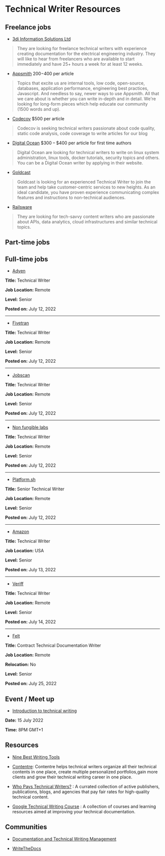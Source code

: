 # Technical Writer Resources




## Freelance jobs

- [3di Information Solutions Ltd](https://3di-info.com/join-us/)

> They are looking for freelance technical writers with experience creating documentation for the electrical engineering industry. They will like to hear from freelancers who are available to start immediately and have 25+ hours a week for at least 12 weeks.


- [Appsmith](https://www.appsmith.com/blog/launching-the-appsmith-writers-program) $200-$400 per article

> Topics that excite us are internal tools, low code, open-source, databases, application performance, engineering best practices, Javascript. And needless to say, newer ways to use Appsmith. All that we care about is whether you can write in-depth and in detail. We're looking for long-form pieces which help educate our community (1500 words and up).


- [Codecov](https://about.codecov.io/write-for-us/) $500 per article

> Codecov is seeking technical writers passionate about code quality, static code analysis, code coverage to write articles for our blog

- [Digital Ocean](https://www.digitalocean.com/community/pages/write-for-digitalocean) $300 – $400 per article for first time authors

> Digital Ocean are looking for technical writers to write on linux system administration, linux tools, docker tutorials, security topics and others. You can be a Digital Ocean writer by applying in their website.


- [Goldcast](https://jobs.lever.co/goldcast/454bbf41-a1ab-4b7c-b911-fc298b70d05a/apply)

> Goldcast is looking for an experienced Technical Writer to join the team and help take customer-centric services to new heights. As an ideal candidate, you have proven experience communicating complex features and instructions to non-technical audiences.


- [Railsware](https://railsware.com/careers/)

> They are looking for tech-savvy content writers who are passionate about APIs, data analytics, cloud infrastructures and similar technical topics. 





## Part-time jobs



## Full-time jobs

- [Adyen](https://careers.adyen.com/vacancies/development/3760911/technical-writer) 

**Title:** Technical Writer

**Job Location:** Remote

**Level:** Senior

**Posted on:** July 12, 2022 

---

- [Fivetran](https://angel.co/company/fivetran/jobs/2277983-sr-technical-content-writer-enterprise)

**Title:** Technical Writer

**Job Location:** Remote

**Level:** Senior

**Posted on:** July 12, 2022

---

- [Jobscan](https://jobs.lever.co/jobscan-2/dfb2451a-73e7-4434-b98a-4d92104fb63e/apply)

**Title:** Technical Writer

**Job Location:** Remote

**Level:** Senior

**Posted on:** July 12, 2022

---

- [Non fungible labs](https://apply.workable.com/non-fungible-labs/j/2C1B3831F1/)

**Title:** Technical Writer

**Job Location:** Remote

**Level:** Senior

**Posted on:** July 12, 2022 

---

- [Platform.sh](https://platform.sh/company/careers/job/?gh_jid=5954714002)

**Title:** Senior Technical Writer

**Job Location:** Remote

**Level:** Senior

**Posted on:** July 12, 2022

---

- [Amazon](https://www.amazon.jobs/en/jobs/2141704/technical-writer-appstore-developer-research-and-education?no_int_redir=1)

**Title:** Technical Writer

**Job Location:** USA

**Level:** Senior

**Posted on:** July 13, 2022

---

- [Veriff](https://www.veriff.com/careers/position/5969009002)

**Title:** Technical Writer

**Job Location:** Remote

**Level:** Senior

**Posted on:** July 14, 2022

---

- [Felt](https://jobs.writethedocs.org/job/866/contract-technical-documentation-writer/?utm_source=job-alert&utm_medium=email&utm_campaign=job-alert&alert_id=)

**Title:** Contract Technical Documentation Writer 

**Job Location:** Remote

**Relocation:** No

**Level:** Senior

**Posted on:** July 25, 2022


## Event / Meet up

- [Introduction to technical writing](https://lu.ma/ci8x94yw)

**Date:** 15 July 2022

**Time:** 8PM GMT+1




## Resources 
- [Nine Best Writing Tools](https://wise4rmgodadmob.medium.com/nine-best-writing-tools-db92853519f6)

- [Contentre](https://contentre.io?source=github_resource): Contentre helps technical writers organize all their technical contents in one place, create multiple personalized portfolios,gain more clients and grow their technical writing career in one place.

- [Who Pays Technical Writers?](https://whopaystechnicalwriters.com) : A currated collection of active publishers, publications, blogs, and agencies that pay fair rates for high-quality technical content.

- [Google Technical Writing Course](https://developers.google.com/tech-writing) : A collection of courses and learning resources aimed at improving your technical documentation.  

## Communities 

- [Documentation and Technical Writing Management](https://www.linkedin.com/groups/2632674/)

- [WriteTheDocs](https://www.writethedocs.org/)


